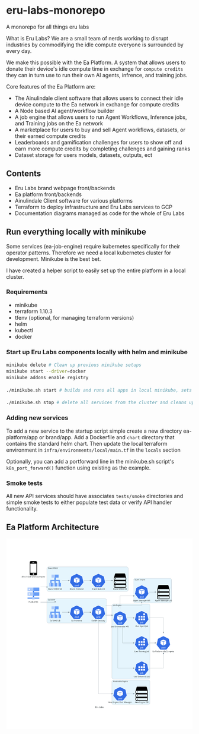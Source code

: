 # eru-labs-monorepo
A monorepo for all things eru labs

What is Eru Labs? We are a small team of nerds working to disrupt industries by commodifying the idle compute everyone is surrounded by every day.

We make this possible with the Ea Platform. A system that allows users to donate their device's idle compute time in exchange for `compute credits` they can in turn use to run their own AI agents, infrence, and training jobs. 

Core features of the Ea Platform are:
- The Ainulindale client software that allows users to connect their idle device compute to the Ea network in exchange for compute credits
- A Node based AI agent/workflow builder
- A job engine that allows users to run Agent Workflows, Inference jobs, and Training jobs on the Ea network
- A marketplace for users to buy and sell Agent workflows, datasets, or their earned compute credits 
- Leaderboards and gamification challenges for users to show off and earn more compute credits by completing challenges and gaining ranks
- Dataset storage for users models, datasets, outputs, ect

## Contents
- Eru Labs brand webpage front/backends 
- Ea platform front/backends
- Ainulindale Client software for various platforms
- Terraform to deploy infrastructure and Eru Labs services to GCP
- Documentation diagrams managed as code for the whole of Eru Labs


## Run everything locally with minikube
Some services (ea-job-engine) require kubernetes specifically for their operator patterns. Therefore we need a local kubernetes cluster for development. Minikube is the best bet. 

I have created a helper script to easily set up the entire platform in a local cluster.

### Requirements
- minikube
- terraform 1.10.3
- tfenv (optional, for managing terraform versions)
- helm
- kubectl
- docker

### Start up Eru Labs components locally with helm and minikube
```bash
minikube delete # Clean up previous minikube setups
minikube start --driver=docker
minikube addons enable registry

./minikube.sh start # builds and runs all apps in local minikube, sets up portforwarding for local development

./minikube.sh stop # delete all services from the cluster and cleans up portforwarding processes

```
### Adding new services
To add a new service to the startup script simple create a new directory ea-platform/app or brand/app. Add a Dockerfile and `chart` directory that contains the standard helm chart. Then update the local terraform environment in `infra/environments/local/main.tf` in the `locals` section

Optionally, you can add a portforward line in the minikube.sh script's `k8s_port_forward()` function using existing as the example. 

### Smoke tests
All new API services should have associates `tests/smoke` directories and simple smoke tests to either populate test data or verify API handler functionality. 


## Ea Platform Architecture
![Ea Platform Architecture](docs/diagrams/eru_labs.png)

